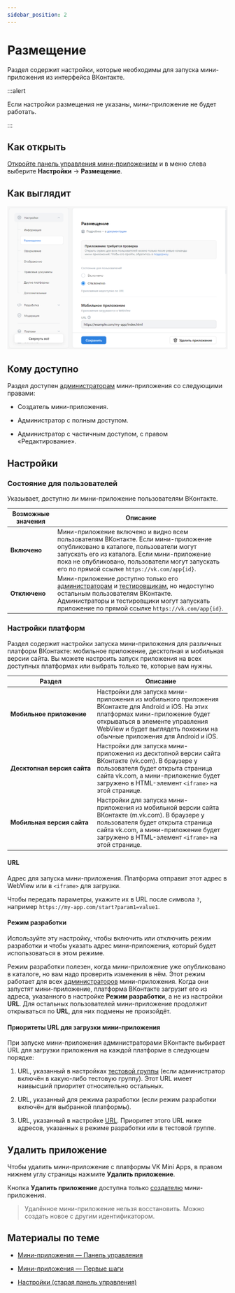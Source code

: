 ```yaml
---
sidebar_position: 2
---
```


# Размещение

Раздел содержит настройки, которые необходимы для запуска мини-приложения из интерфейса ВКонтакте.

:::alert

Если настройки размещения не указаны, мини-приложение не будет работать.

:::

## Как открыть

[Откройте панель управления мини-приложением](mini-apps/settings/overview) и в меню слева выберите **Настройки**&nbsp;&rarr; **Размещение**.

## Как выглядит

<!-- exclusions/_assetsmini-apps/settings/platform-section.webp -->
![alt=Внешний вид раздела «Настройки | Размещение»;title=Внешний вид раздела «Настройки | Размещение»](../_assets/placement.jpg)

## Кому доступно

Раздел доступен [администраторам](mini-apps/settings/managers) мини-приложения со следующими правами:

* Создатель мини-приложения.

* Администратор с полным доступом.

* Администратор с частичным доступом, с правом «Редактирование».

## Настройки

### Состояние для пользователей

Указывает, доступно ли мини-приложение пользователям ВКонтакте.

|  Возможные значения | Описание |
| --- | --- |
| **Включено** | Мини-приложение включено и видно всем пользователям ВКонтакте. Если мини-приложение опубликовано в каталоге, пользователи могут запускать его из каталога. Если мини-приложение пока не опубликовано, пользователи могут запускать его по прямой ссылке `https://vk.com/app{id}`. |
| **Отключено** | Мини-приложение доступно только его [администраторам](mini-apps/settings/managers) и [тестировщикам](mini-apps/settings/test-groups), но недоступно остальным пользователям ВКонтакте. Администраторы и тестировщики могут запускать приложение по прямой ссылке `https://vk.com/app{id}`. |

### Настройки платформ

Раздел содержит настройки запуска мини-приложения для различных платформ ВКонтакте: мобильное приложение, десктопная и мобильная версии сайта. Вы можете настроить запуск приложения на всех доступных платформах или выбрать только те, которые вам нужны.

| Раздел | Описание |
| --- | --- |
| **Мобильное приложение** | Настройки для запуска мини-приложения из мобильного приложения ВКонтакте для Android и iOS.&#x0d;&#x0a;&#x0d;&#x0a;На этих платформах мини-приложение будет открываться в элементе управления WebView и будет выглядеть похожим на обычные приложения для Android и iOS. |
| **Десктопная&nbsp;версия&nbsp;сайта** | Настройки для запуска мини-приложения из десктопной версии сайта ВКонтакте (vk.com). &#x0d;&#x0a;&#x0d;&#x0a;В браузере у пользователя будет открыта страница сайта vk.com, а мини-приложение будет загружено в HTML-элемент `<iframe>` на этой странице. |
| **Мобильная версия сайта** | Настройки для запуска мини-приложения из мобильной версии сайта ВКонтакте (m.vk.com). &#x0d;&#x0a;&#x0d;&#x0a;В браузере у пользователя будет открыта страница сайта vk.com, а мини-приложение будет загружено в HTML-элемент `<iframe>` на этой странице. |

#### URL

Адрес для запуска мини-приложения. Платформа отправит этот адрес в WebView или в `<iframe>` для загрузки.

Чтобы передать параметры, укажите их в URL после символа `?`, например `https://my-app.com/start?param1=value1`.

#### Режим разработки

Используйте эту настройку, чтобы включить или отключить режим разработки и чтобы указать адрес мини-приложения, который будет использоваться в этом режиме.

Режим разработки полезен, когда мини-приложение уже опубликовано в каталоге, но вам надо проверить изменения в нём. Этот режим работает для всех [администраторов](mini-apps/settings/managers) мини-приложения. Когда они запустят мини-приложение, платформа ВКонтакте загрузит его из адреса, указанного в настройке **Режим разработки**, а не из настройки **URL**. Для остальных пользователей мини-приложение продолжит открываться по **URL**, для них подмены не произойдёт.

#### Приоритеты URL для загрузки мини-приложения

При запуске мини-приложения администраторами ВКонтакте выбирает URL для загрузки приложения на каждой платформе в следующем порядке:

1. URL, указанный в настройках [тестовой группы](mini-apps/settings/test-groups) (если администратор включён в какую-либо тестовую группу). Этот URL имеет наивысший приоритет относительно остальных.

1. URL, указанный для режима разработки (если режим разработки включён для выбранной платформы).

1. URL, указанный в настройке [URL](#URL). Приоритет этого URL ниже адресов, указанных в режиме разработки или в тестовой группе.

## Удалить приложение

Чтобы удалить мини-приложение с платформы VK Mini Apps, в правом нижнем углу страницы нажмите **Удалить приложение**.

Кнопка **Удалить приложение** доступна только [создателю](mini-apps/settings/managers#Создатель) мини-приложения.

> Удалённое мини-приложение нельзя восстановить. Можно создать новое с другим идентификатором.

## Материалы по теме

* [Мини-приложения — Панель управления](mini-apps/settings/overview)

* [Мини-приложения — Первые шаги](mini-apps/getting-started)

* [Настройки (старая панель управления)](mini-apps/management/settings)
